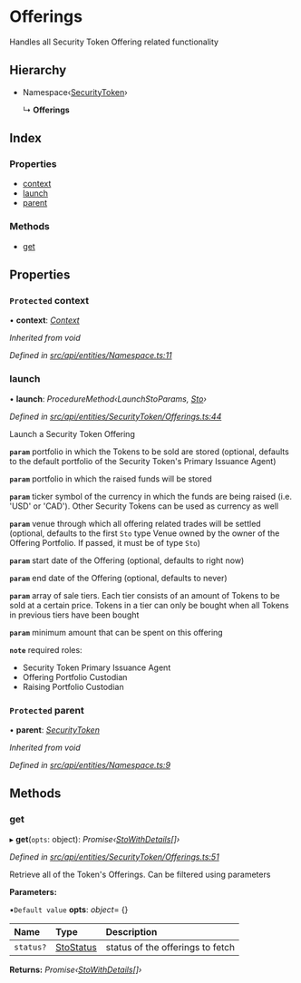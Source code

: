 # Offerings

Handles all Security Token Offering related functionality

## Hierarchy

* Namespace‹[SecurityToken](securitytoken.md)›

  ↳ **Offerings**

## Index

### Properties

* [context](offerings.md#protected-context)
* [launch](offerings.md#launch)
* [parent](offerings.md#protected-parent)

### Methods

* [get](offerings.md#get)

## Properties

### `Protected` context

• **context**: [_Context_](context.md)

_Inherited from void_

_Defined in_ [_src/api/entities/Namespace.ts:11_](https://github.com/PolymathNetwork/polymesh-sdk/blob/a0872cf4/src/api/entities/Namespace.ts#L11)

### launch

• **launch**: _ProcedureMethod‹LaunchStoParams,_ [_Sto_](sto.md)_›_

_Defined in_ [_src/api/entities/SecurityToken/Offerings.ts:44_](https://github.com/PolymathNetwork/polymesh-sdk/blob/a0872cf4/src/api/entities/SecurityToken/Offerings.ts#L44)

Launch a Security Token Offering

**`param`** portfolio in which the Tokens to be sold are stored \(optional, defaults to the default portfolio of the Security Token's Primary Issuance Agent\)

**`param`** portfolio in which the raised funds will be stored

**`param`** ticker symbol of the currency in which the funds are being raised \(i.e. 'USD' or 'CAD'\). Other Security Tokens can be used as currency as well

**`param`** venue through which all offering related trades will be settled \(optional, defaults to the first `Sto` type Venue owned by the owner of the Offering Portfolio. If passed, it must be of type `Sto`\)

**`param`** start date of the Offering \(optional, defaults to right now\)

**`param`** end date of the Offering \(optional, defaults to never\)

**`param`** array of sale tiers. Each tier consists of an amount of Tokens to be sold at a certain price. Tokens in a tier can only be bought when all Tokens in previous tiers have been bought

**`param`** minimum amount that can be spent on this offering

**`note`** required roles:

* Security Token Primary Issuance Agent
* Offering Portfolio Custodian
* Raising Portfolio Custodian

### `Protected` parent

• **parent**: [_SecurityToken_](securitytoken.md)

_Inherited from void_

_Defined in_ [_src/api/entities/Namespace.ts:9_](https://github.com/PolymathNetwork/polymesh-sdk/blob/a0872cf4/src/api/entities/Namespace.ts#L9)

## Methods

### get

▸ **get**\(`opts`: object\): _Promise‹_[_StoWithDetails_](../interfaces/stowithdetails.md)_\[\]›_

_Defined in_ [_src/api/entities/SecurityToken/Offerings.ts:51_](https://github.com/PolymathNetwork/polymesh-sdk/blob/a0872cf4/src/api/entities/SecurityToken/Offerings.ts#L51)

Retrieve all of the Token's Offerings. Can be filtered using parameters

**Parameters:**

▪`Default value` **opts**: _object_= {}

| Name | Type | Description |
| :--- | :--- | :--- |
| `status?` | [StoStatus](../enums/stostatus.md) | status of the offerings to fetch |

**Returns:** _Promise‹_[_StoWithDetails_](../interfaces/stowithdetails.md)_\[\]›_

